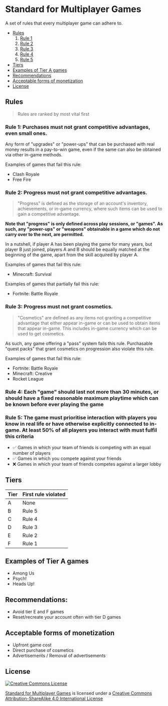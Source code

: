 # Standard for Multiplayer Games
A set of rules that every multiplayer game can adhere to.

- [Rules](#rules)
  1. [Rule 1](#rule-1-purchases-must-not-grant-competitive-advantages-even-small-ones)
  2. [Rule 2](#rule-2-progress-must-not-grant-competitive-advantages)
  3. [Rule 3](#rule-3-progress-must-not-grant-cosmetics)
  4. [Rule 4](#rule-4-each-game-should-last-not-more-than-30-minutes-or-should-have-a-fixed-reasonable-maximum-playtime-which-can-be-known-before-ever-playing-the-game)
  5. [Rule 5](#rule-5-the-game-must-prioritise-interaction-with-players-you-know-in-real-life-or-have-otherwise-explicitly-connected-to-in-game--at-least-50-of-all-players-you-interact-with-must-fulfil-this-criteria) 
- [Tiers](#tiers)
- [Examples of Tier A games](#examples-of-tier-a-games)
- [Recommendations](#recommendations)
- [Acceptable forms of monetization](#acceptable-forms-of-monetization)
- [License](#license)

## Rules

> Rules are ranked by most vital first


### Rule 1: Purchases must not grant competitive advantages, even small ones. 

Any form of "upgrades" or "power-ups" that can be purchased with real money results in a pay-to-win game, even if the same can also be obtained via other in-game methods.

Examples of games that fail this rule:
- Clash Royale
- Free Fire

### Rule 2: Progress must not grant competitive advantages.

> "Progress" is defined as the storage of an account's inventory, achievements, or in-game currency, where such items can be used to gain a competitive advantage.

**Note that "progress" is only defined across play sessions, or "games". As such, any "power-ups" or "weapons" obtainable in a game which do not carry over to the next, are permitted.**

In a nutshell, if player A has been playing the game for many years, but player B just joined, players A and B should be equally matched at the beginning of the game, apart from the skill acquired by player A. 

Examples of games that fail this rule:
- Minecraft: Survival

Examples of games that partially fail this rule:
- Fortnite: Battle Royale

### Rule 3: Progress must not grant cosmetics.

> "Cosmetics" are defined as any items not granting a competitive advantage that either appear in-game or can be used to obtain items that appear in-game. This includes in-game currency which can be used to get cosmetics.

As such, any game offering a "pass" system fails this rule. Purchasable "quest packs" that grant cosmetics on progression also violate this rule.

Examples of games that fail this rule:
- Fortnite: Battle Royale
- Minecraft: Creative
- Rocket League


### Rule 4: Each "game" should last not more than 30 minutes, or should have a fixed reasonable maximum playtime which can be known before ever playing the game

### Rule 5: The game must prioritise interaction with players you know in real life or have otherwise explicitly connected to in-game.  At least 50% of all players you interact with must fulfil this criteria

- ✅ Games in which your team of friends is competing with an equal number of players
- ✅ Games in which you compete against your friends
- ❌ Games in which your team of friends competes against a larger lobby

## Tiers

| Tier | First rule violated |
| ---- | ------------------- |
| A    | None                |
| B    | Rule 5              |
| C    | Rule 4              |
| D    | Rule 3              |
| E    | Rule 2              |
| F    | Rule 1              |

## Examples of Tier A games

- Among Us
- Psych!
- Heads Up! 

## Recommendations:

- Avoid tier E and F games
- Reset/recreate your account often with tier D games

## Acceptable forms of monetization

- Upfront game cost
- Direct purchase of cosmetics
- Advertisements / Removal of advertisements

## License

[![Creative Commons License](https://i.creativecommons.org/l/by-sa/4.0/88x31.png)](http://creativecommons.org/licenses/by-sa/4.0/)

[Standard for Multiplayer Games](https://github.com/khrj/multiplayer-games-standard) is licensed under a [Creative Commons Attribution-ShareAlike 4.0 International License](http://creativecommons.org/licenses/by-sa/4.0/)
